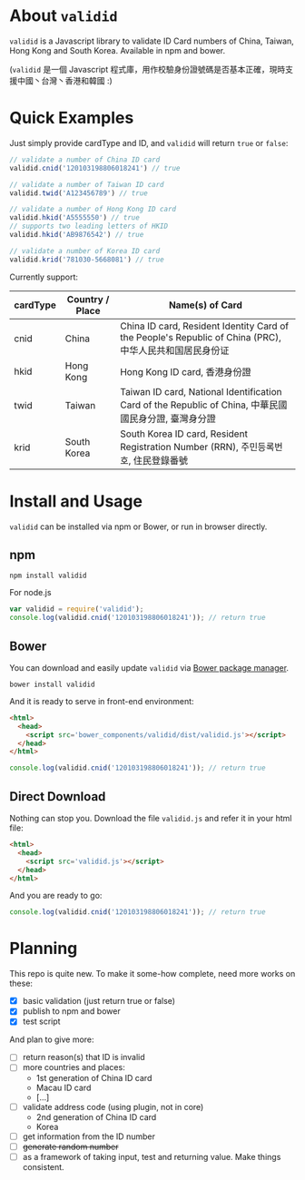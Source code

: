 # About `validid`

`validid` is a Javascript library to validate ID Card numbers of China, Taiwan, Hong Kong and South Korea. Available in npm and bower.

\(`validid` 是一個 Javascript 程式庫，用作校驗身份證號碼是否基本正確，現時支援中國丶台灣丶香港和韓國 :\)

# Quick Examples

Just simply provide cardType and ID, and `validid` will return `true` or `false`:

```js
// validate a number of China ID card
validid.cnid('120103198806018241') // true

// validate a number of Taiwan ID card
validid.twid('A123456789') // true

// validate a number of Hong Kong ID card
validid.hkid('A5555550') // true
// supports two leading letters of HKID
validid.hkid('AB9876542') // true

// validate a number of Korea ID card
validid.krid('781030-5668081') // true
```

Currently support:

| cardType | Country / Place | Name(s) of Card |
| -------- | --------------- | --------------- |
| cnid     | China           | China ID card, Resident Identity Card of the People's Republic of China (PRC), 中华人民共和国居民身份证 |
| hkid     | Hong Kong       | Hong Kong ID card, 香港身份證 |
| twid     | Taiwan          | Taiwan ID card, National Identification Card of the Republic of China, 中華民國國民身分證, 臺灣身分證 |
| krid     | South Korea     | South Korea ID card, Resident Registration Number (RRN), 주민등록번호, 住民登錄番號 |

# Install and Usage

`validid` can be installed via npm or Bower, or run in browser directly.

## npm

```shell
npm install validid
```

For node.js

```js
var validid = require('validid');
console.log(validid.cnid('120103198806018241')); // return true
```

## Bower

You can download and easily update `validid` via [Bower package manager](https://bower.io/).

```shell
bower install validid
```

And it is ready to serve in front-end environment:

```html
<html>
  <head>
    <script src='bower_components/validid/dist/validid.js'></script>
  </head>
</html>

```

```js
console.log(validid.cnid('120103198806018241')); // return true
```

## Direct Download

Nothing can stop you. Download the file `validid.js` and refer it in your html file:

```html
<html>
  <head>
    <script src='validid.js'></script>
  </head>
</html>
```

And you are ready to go:

```js
console.log(validid.cnid('120103198806018241')); // return true
```

# Planning

This repo is quite new. To make it some-how complete, need more works on these:

- [x] basic validation (just return true or false)
- [x] publish to npm and bower
- [x] test script

And plan to give more:

- [ ] return reason(s) that ID is invalid
- [ ] more countries and places:
  - 1st generation of China ID card
  - Macau ID card
  - \[...\]
- [ ] validate address code (using plugin, not in core)
  - 2nd generation of China ID card
  - Korea
- [ ] get information from the ID number
- [ ] ~~generate random number~~
- [ ] as a framework of taking input, test and returning value. Make things consistent.
